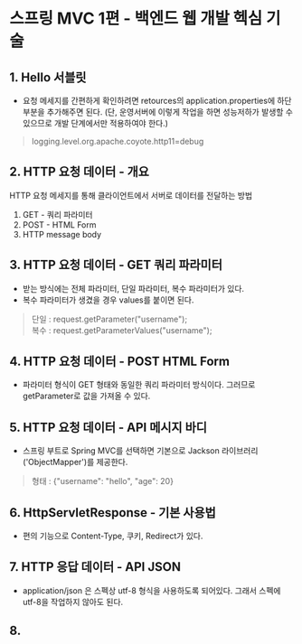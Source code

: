 # 스프링 MVC 1편 - 백엔드 웹 개발 헥심 기술

## 1. Hello 서블릿
 + 요청 메세지를 간편하게 확인하려면 retources의 application.properties에 하단 부분을 추가해주면 된다. (단, 운영서버에 이렇게 작업을 하면 성능저하가 발생할 수 있으므로 개발 단계에서만 적용하여야 한다.) 
 > logging.level.org.apache.coyote.http11=debug

## 2. HTTP 요청 데이터 - 개요
HTTP 요청 메세지를 통해 클라이언트에서 서버로 데이터를 전달하는 방법
 1. GET - 쿼리 파라미터
 2. POST - HTML Form
 3. HTTP message body
 
## 3. HTTP 요청 데이터 - GET 쿼리 파라미터
 + 받는 방식에는 전체 파라미터, 단일 파라미터, 복수 파라미터가 있다.
 + 복수 파라미터가 생겼을 경우 values를 붙이면 된다.
 > 단일 : request.getParameter("username");\
 > 복수 : request.getParameterValues("username");

## 4. HTTP 요청 데이터 - POST HTML Form
 + 파라미터 형식이 GET 형태와 동일한 쿼리 파라미터 방식이다. 그러므로 getParameter로 값을 가져올 수 있다.

## 5. HTTP 요청 데이터 - API 메시지 바디
 + 스프링 부트로 Spring MVC를 선택하면 기본으로 Jackson 라이브러리('ObjectMapper')를 제공한다.
 > 형태 : {"username": "hello", "age": 20}

## 6. HttpServletResponse - 기본 사용법
 + 편의 기능으로 Content-Type, 쿠키, Redirect가 있다.

## 7. HTTP 응답 데이터 - API JSON
 + application/json 은 스펙상 utf-8 형식을 사용하도록 되어있다. 그래서 스펙에 utf-8을 작업하지 않아도 된다.

## 8.




